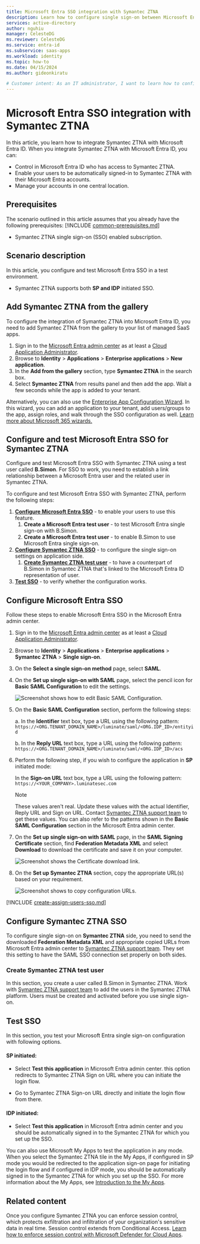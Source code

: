 ```yaml
---
title: Microsoft Entra SSO integration with Symantec ZTNA
description: Learn how to configure single sign-on between Microsoft Entra ID and Symantec ZTNA.
services: active-directory
author: nguhiu
manager: CelesteDG
ms.reviewer: CelesteDG
ms.service: entra-id
ms.subservice: saas-apps
ms.workload: identity
ms.topic: how-to
ms.date: 04/15/2024
ms.author: gideonkiratu

# Customer intent: As an IT administrator, I want to learn how to configure single sign-on between Microsoft Entra ID and Directory Services so that I can control who has access to Directory Services, enable automatic sign-in with Microsoft Entra accounts, and manage my accounts in one central location.
---
```


# Microsoft Entra SSO integration with Symantec ZTNA

In this article,  you learn how to integrate Symantec ZTNA with Microsoft Entra ID. When you integrate Symantec ZTNA with Microsoft Entra ID, you can:

* Control in Microsoft Entra ID who has access to Symantec ZTNA.
* Enable your users to be automatically signed-in to Symantec ZTNA with their Microsoft Entra accounts.
* Manage your accounts in one central location.

## Prerequisites
The scenario outlined in this article assumes that you already have the following prerequisites:
[!INCLUDE [common-prerequisites.md](~/identity/saas-apps/includes/common-prerequisites.md)]
* Symantec ZTNA single sign-on (SSO) enabled subscription.

## Scenario description

In this article,  you configure and test Microsoft Entra SSO in a test environment.

* Symantec ZTNA supports both **SP and IDP** initiated SSO.

## Add Symantec ZTNA from the gallery

To configure the integration of Symantec ZTNA into Microsoft Entra ID, you need to add Symantec ZTNA from the gallery to your list of managed SaaS apps.

1. Sign in to the [Microsoft Entra admin center](https://entra.microsoft.com) as at least a [Cloud Application Administrator](~/identity/role-based-access-control/permissions-reference.md#cloud-application-administrator).
1. Browse to **Identity** > **Applications** > **Enterprise applications** > **New application**.
1. In the **Add from the gallery** section, type **Symantec ZTNA** in the search box.
1. Select **Symantec ZTNA** from results panel and then add the app. Wait a few seconds while the app is added to your tenant.

Alternatively, you can also use the [Enterprise App Configuration Wizard](https://portal.office.com/AdminPortal/home?Q=Docs#/azureadappintegration). In this wizard, you can add an application to your tenant, add users/groups to the app, assign roles, and walk through the SSO configuration as well. [Learn more about Microsoft 365 wizards.](/microsoft-365/admin/misc/azure-ad-setup-guides)

## Configure and test Microsoft Entra SSO for Symantec ZTNA

Configure and test Microsoft Entra SSO with Symantec ZTNA using a test user called **B.Simon**. For SSO to work, you need to establish a link relationship between a Microsoft Entra user and the related user in Symantec ZTNA.

To configure and test Microsoft Entra SSO with Symantec ZTNA, perform the following steps:

1. **[Configure Microsoft Entra SSO](#configure-microsoft-entra-sso)** - to enable your users to use this feature.
    1. **Create a Microsoft Entra test user** - to test Microsoft Entra single sign-on with B.Simon.
    1. **Create a Microsoft Entra test user** - to enable B.Simon to use Microsoft Entra single sign-on.
1. **[Configure Symantec ZTNA SSO](#configure-symantec-ztna-sso)** - to configure the single sign-on settings on application side.
    1. **[Create Symantec ZTNA test user](#create-symantec-ztna-test-user)** - to have a counterpart of B.Simon in Symantec ZTNA that's linked to the Microsoft Entra ID representation of user.
1. **[Test SSO](#test-sso)** - to verify whether the configuration works.

## Configure Microsoft Entra SSO

Follow these steps to enable Microsoft Entra SSO in the Microsoft Entra admin center.

1. Sign in to the [Microsoft Entra admin center](https://entra.microsoft.com) as at least a [Cloud Application Administrator](~/identity/role-based-access-control/permissions-reference.md#cloud-application-administrator).
1. Browse to **Identity** > **Applications** > **Enterprise applications** > **Symantec ZTNA** > **Single sign-on**.
1. On the **Select a single sign-on method** page, select **SAML**.
1. On the **Set up single sign-on with SAML** page, select the pencil icon for **Basic SAML Configuration** to edit the settings.

   ![Screenshot shows how to edit Basic SAML Configuration.](common/edit-urls.png "Basic Configuration")

1. On the **Basic SAML Configuration** section, perform the following steps:

    a. In the **Identifier** text box, type a URL using the following pattern:
    `https://<ORG.TENANT_DOMAIN_NAME>/luminate/saml/<ORG.IDP_ID>/entityid`

    b. In the **Reply URL** text box, type a URL using the following pattern:
    `https://<ORG.TENANT_DOMAIN_NAME>/luminate/saml/<ORG.IDP_ID>/acs`

1. Perform the following step, if you wish to configure the application in **SP** initiated mode:

    In the **Sign-on URL** text box, type a URL using the following pattern:
    `https://<YOUR_COMPANY>.luminatesec.com`

	> [!NOTE]
	> These values aren't real. Update these values with the actual Identifier, Reply URL and Sign on URL. Contact [Symantec ZTNA support team](mailto:technical.support@broadcom.com) to get these values. You can also refer to the patterns shown in the **Basic SAML Configuration** section in the Microsoft Entra admin center.

1. On the **Set up single sign-on with SAML** page, in the **SAML Signing Certificate** section, find **Federation Metadata XML** and select **Download** to download the certificate and save it on your computer.

	![Screenshot shows the Certificate download link.](common/metadataxml.png "Certificate")

1. On the **Set up Symantec ZTNA** section, copy the appropriate URL(s) based on your requirement.

	![Screenshot shows to copy configuration URLs.](common/copy-configuration-urls.png "Metadata")

[!INCLUDE [create-assign-users-sso.md](~/identity/saas-apps/includes/create-assign-users-sso.md)]

## Configure Symantec ZTNA SSO

To configure single sign-on on **Symantec ZTNA** side, you need to send the downloaded **Federation Metadata XML** and appropriate copied URLs from Microsoft Entra admin center to [Symantec ZTNA support team](mailto:technical.support@broadcom.com). They set this setting to have the SAML SSO connection set properly on both sides.

### Create Symantec ZTNA test user

In this section, you create a user called B.Simon in Symantec ZTNA. Work with [Symantec ZTNA support team](mailto:technical.support@broadcom.com) to add the users in the Symantec ZTNA platform. Users must be created and activated before you use single sign-on.

## Test SSO 

In this section, you test your Microsoft Entra single sign-on configuration with following options.
 
#### SP initiated:
 
* Select **Test this application** in Microsoft Entra admin center. this option redirects to Symantec ZTNA Sign on URL where you can initiate the login flow.  
 
* Go to Symantec ZTNA Sign-on URL directly and initiate the login flow from there.
 
#### IDP initiated:
 
* Select **Test this application** in Microsoft Entra admin center and you should be automatically signed in to the Symantec ZTNA for which you set up the SSO.
 
You can also use Microsoft My Apps to test the application in any mode. When you select the Symantec ZTNA tile in the My Apps, if configured in SP mode you would be redirected to the application sign-on page for initiating the login flow and if configured in IDP mode, you should be automatically signed in to the Symantec ZTNA for which you set up the SSO. For more information about the My Apps, see [Introduction to the My Apps](https://support.microsoft.com/account-billing/sign-in-and-start-apps-from-the-my-apps-portal-2f3b1bae-0e5a-4a86-a33e-876fbd2a4510).

## Related content

Once you configure Symantec ZTNA you can enforce session control, which protects exfiltration and infiltration of your organization's sensitive data in real time. Session control extends from Conditional Access. [Learn how to enforce session control with Microsoft Defender for Cloud Apps](/cloud-app-security/proxy-deployment-any-app).